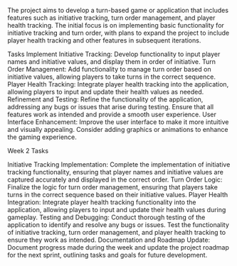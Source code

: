 The project aims to develop a turn-based game or application that includes features such as initiative tracking, turn order management, and player health tracking. The initial focus is on implementing basic functionality for initiative tracking and turn order, with plans to expand the project to include player health tracking and other features in subsequent iterations.


Tasks
Implement Initiative Tracking: Develop functionality to input player names and initiative values, and display them in order of initiative.
Turn Order Management: Add functionality to manage turn order based on initiative values, allowing players to take turns in the correct sequence.
Player Health Tracking: Integrate player health tracking into the application, allowing players to input and update their health values as needed.
Refinement and Testing: Refine the functionality of the application, addressing any bugs or issues that arise during testing. Ensure that all features work as intended and provide a smooth user experience.
User Interface Enhancement: Improve the user interface to make it more intuitive and visually appealing. Consider adding graphics or animations to enhance the gaming experience.

Week 2 Tasks

Initiative Tracking Implementation: Complete the implementation of initiative tracking functionality, ensuring that player names and initiative values are captured accurately and displayed in the correct order.
Turn Order Logic: Finalize the logic for turn order management, ensuring that players take turns in the correct sequence based on their initiative values.
Player Health Integration: Integrate player health tracking functionality into the application, allowing players to input and update their health values during gameplay.
Testing and Debugging: Conduct thorough testing of the application to identify and resolve any bugs or issues. Test the functionality of initiative tracking, turn order management, and player health tracking to ensure they work as intended.
Documentation and Roadmap Update: Document progress made during the week and update the project roadmap for the next sprint, outlining tasks and goals for future development.
